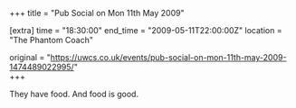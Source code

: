 +++
title = "Pub Social on Mon 11th May 2009"

[extra]
time = "18:30:00"
end_time = "2009-05-11T22:00:00Z"
location = "The Phantom Coach"

original = "https://uwcs.co.uk/events/pub-social-on-mon-11th-may-2009-1474489022995/"    
+++

They have food. And food is good.

